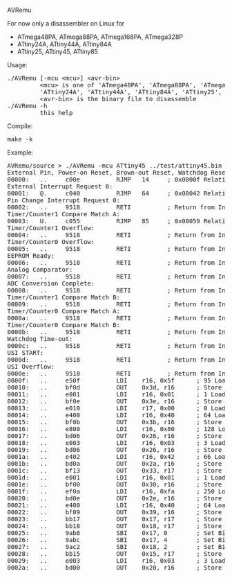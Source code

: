 AVRemu

For now only a disassembler on Linux for
- ATmega48PA, ATmega88PA, ATmega168PA, ATmega328P
- ATtiny24A, ATtiny44A, ATtiny84A
- ATtiny25, ATtiny45, ATtiny85

Usage: 
<pre>
./AVRemu [-mcu &lt;mcu&gt;] &lt;avr-bin&gt;
         &lt;mcu&gt; is one of 'ATmega48PA', 'ATmega88PA', 'ATmega168PA', 'ATmega328P',
         'ATtiny24A', 'ATtiny44A', 'ATtiny84A', 'ATtiny25', 'ATtiny45', 'ATtiny85'
         &lt;avr-bin&gt; is the binary file to disassemble
./AVRemu -h
         this help
</pre>

Compile:
<pre>
make -k
</pre>

Example:
<pre>
AVRemu/source > ./AVRemu -mcu ATtiny45 ../test/attiny45.bin 
External Pin, Power-on Reset, Brown-out Reset, Watchdog Reset:
00000:   ..     c00e          RJMP   14		; 0x0000f Relative Jump
External Interrupt Request 0:
00001:   @.     c040          RJMP   64		; 0x00042 Relative Jump
Pin Change Interrupt Request 0:
00002:   ..     9518          RETI  		; Return from Interrupt
Timer/Counter1 Compare Match A:
00003:   U.     c055          RJMP   85		; 0x00059 Relative Jump
Timer/Counter1 Overflow:
00004:   ..     9518          RETI  		; Return from Interrupt
Timer/Counter0 Overflow:
00005:   ..     9518          RETI  		; Return from Interrupt
EEPROM Ready:
00006:   ..     9518          RETI  		; Return from Interrupt
Analog Comparator:
00007:   ..     9518          RETI  		; Return from Interrupt
ADC Conversion Complete:
00008:   ..     9518          RETI  		; Return from Interrupt
Timer/Counter1 Compare Match B:
00009:   ..     9518          RETI  		; Return from Interrupt
Timer/Counter0 Compare Match A:
0000a:   ..     9518          RETI  		; Return from Interrupt
Timer/Counter0 Compare Match B:
0000b:   ..     9518          RETI  		; Return from Interrupt
Watchdog Time-out:
0000c:   ..     9518          RETI  		; Return from Interrupt
USI START:
0000d:   ..     9518          RETI  		; Return from Interrupt
USI Overflow:
0000e:   ..     9518          RETI  		; Return from Interrupt
0000f:   ..     e50f          LDI    r16, 0x5f		; 95 Load Immediate
00010:   ..     bf0d          OUT    0x3d, r16		; Store Register to I/O Location
00011:   ..     e001          LDI    r16, 0x01		; 1 Load Immediate
00012:   ..     bf0e          OUT    0x3e, r16		; Store Register to I/O Location
00013:   ..     e010          LDI    r17, 0x00		; 0 Load Immediate
00014:   ..     e400          LDI    r16, 0x40		; 64 Load Immediate
00015:   ..     bf0b          OUT    0x3b, r16		; Store Register to I/O Location
00016:   ..     e800          LDI    r16, 0x80		; 128 Load Immediate
00017:   ..     bd06          OUT    0x26, r16		; Store Register to I/O Location
00018:   ..     e003          LDI    r16, 0x03		; 3 Load Immediate
00019:   ..     bd06          OUT    0x26, r16		; Store Register to I/O Location
0001a:   ..     e402          LDI    r16, 0x42		; 66 Load Immediate
0001b:   ..     bd0a          OUT    0x2a, r16		; Store Register to I/O Location
0001c:   ..     bf13          OUT    0x33, r17		; Store Register to I/O Location
0001d:   ..     e001          LDI    r16, 0x01		; 1 Load Immediate
0001e:   ..     bf00          OUT    0x30, r16		; Store Register to I/O Location
0001f:   ..     ef0a          LDI    r16, 0xfa		; 250 Load Immediate
00020:   ..     bd0e          OUT    0x2e, r16		; Store Register to I/O Location
00021:   ..     e400          LDI    r16, 0x40		; 64 Load Immediate
00022:   ..     bf09          OUT    0x39, r16		; Store Register to I/O Location
00023:   ..     bb17          OUT    0x17, r17		; Store Register to I/O Location
00024:   ..     bb18          OUT    0x18, r17		; Store Register to I/O Location
00025:   ..     9ab8          SBI    0x17, 0		; Set Bit in I/O Register
00026:   ..     9abc          SBI    0x17, 4		; Set Bit in I/O Register
00027:   ..     9ac2          SBI    0x18, 2		; Set Bit in I/O Register
00028:   ..     bb15          OUT    0x15, r17		; Store Register to I/O Location
00029:   ..     e003          LDI    r16, 0x03		; 3 Load Immediate
0002a:   ..     bd00          OUT    0x20, r16		; Store Register to I/O Location
</pre>
